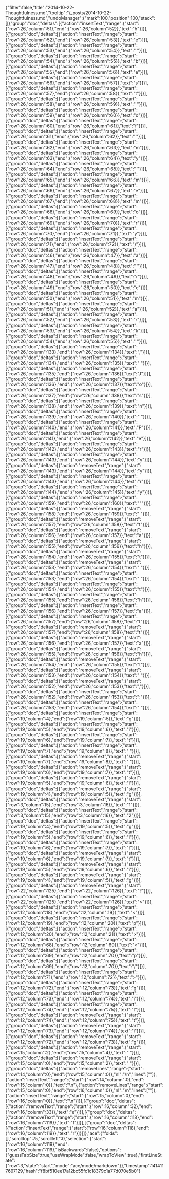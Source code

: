 {"filter":false,"title":"2014-10-22-Thoughtfulness.md","tooltip":"/_posts/2014-10-22-Thoughtfulness.md","undoManager":{"mark":100,"position":100,"stack":[[{"group":"doc","deltas":[{"action":"insertText","range":{"start":{"row":26,"column":51},"end":{"row":26,"column":52}},"text":"h"}]}],[{"group":"doc","deltas":[{"action":"insertText","range":{"start":{"row":26,"column":52},"end":{"row":26,"column":53}},"text":"e"}]}],[{"group":"doc","deltas":[{"action":"insertText","range":{"start":{"row":26,"column":53},"end":{"row":26,"column":54}},"text":" "}]}],[{"group":"doc","deltas":[{"action":"insertText","range":{"start":{"row":26,"column":54},"end":{"row":26,"column":55}},"text":"b"}]}],[{"group":"doc","deltas":[{"action":"insertText","range":{"start":{"row":26,"column":55},"end":{"row":26,"column":56}},"text":"e"}]}],[{"group":"doc","deltas":[{"action":"insertText","range":{"start":{"row":26,"column":56},"end":{"row":26,"column":57}},"text":"s"}]}],[{"group":"doc","deltas":[{"action":"insertText","range":{"start":{"row":26,"column":57},"end":{"row":26,"column":58}},"text":"t"}]}],[{"group":"doc","deltas":[{"action":"insertText","range":{"start":{"row":26,"column":58},"end":{"row":26,"column":59}},"text":" "}]}],[{"group":"doc","deltas":[{"action":"insertText","range":{"start":{"row":26,"column":59},"end":{"row":26,"column":60}},"text":"o"}]}],[{"group":"doc","deltas":[{"action":"insertText","range":{"start":{"row":26,"column":60},"end":{"row":26,"column":61}},"text":"f"}]}],[{"group":"doc","deltas":[{"action":"insertText","range":{"start":{"row":26,"column":61},"end":{"row":26,"column":62}},"text":" "}]}],[{"group":"doc","deltas":[{"action":"insertText","range":{"start":{"row":26,"column":62},"end":{"row":26,"column":63}},"text":"m"}]}],[{"group":"doc","deltas":[{"action":"insertText","range":{"start":{"row":26,"column":63},"end":{"row":26,"column":64}},"text":"y"}]}],[{"group":"doc","deltas":[{"action":"insertText","range":{"start":{"row":26,"column":64},"end":{"row":26,"column":65}},"text":" "}]}],[{"group":"doc","deltas":[{"action":"insertText","range":{"start":{"row":26,"column":65},"end":{"row":26,"column":66}},"text":"m"}]}],[{"group":"doc","deltas":[{"action":"insertText","range":{"start":{"row":26,"column":66},"end":{"row":26,"column":67}},"text":"e"}]}],[{"group":"doc","deltas":[{"action":"insertText","range":{"start":{"row":26,"column":67},"end":{"row":26,"column":68}},"text":"m"}]}],[{"group":"doc","deltas":[{"action":"insertText","range":{"start":{"row":26,"column":68},"end":{"row":26,"column":69}},"text":"o"}]}],[{"group":"doc","deltas":[{"action":"insertText","range":{"start":{"row":26,"column":69},"end":{"row":26,"column":70}},"text":"r"}]}],[{"group":"doc","deltas":[{"action":"insertText","range":{"start":{"row":26,"column":70},"end":{"row":26,"column":71}},"text":"y"}]}],[{"group":"doc","deltas":[{"action":"insertText","range":{"start":{"row":26,"column":71},"end":{"row":26,"column":72}},"text":")"}]}],[{"group":"doc","deltas":[{"action":"insertText","range":{"start":{"row":26,"column":46},"end":{"row":26,"column":47}},"text":"a"}]}],[{"group":"doc","deltas":[{"action":"insertText","range":{"start":{"row":26,"column":47},"end":{"row":26,"column":48}},"text":" "}]}],[{"group":"doc","deltas":[{"action":"insertText","range":{"start":{"row":26,"column":48},"end":{"row":26,"column":49}},"text":"r"}]}],[{"group":"doc","deltas":[{"action":"insertText","range":{"start":{"row":26,"column":49},"end":{"row":26,"column":50}},"text":"e"}]}],[{"group":"doc","deltas":[{"action":"insertText","range":{"start":{"row":26,"column":50},"end":{"row":26,"column":51}},"text":"m"}]}],[{"group":"doc","deltas":[{"action":"insertText","range":{"start":{"row":26,"column":51},"end":{"row":26,"column":52}},"text":"a"}]}],[{"group":"doc","deltas":[{"action":"insertText","range":{"start":{"row":26,"column":52},"end":{"row":26,"column":53}},"text":"r"}]}],[{"group":"doc","deltas":[{"action":"insertText","range":{"start":{"row":26,"column":53},"end":{"row":26,"column":54}},"text":"k"}]}],[{"group":"doc","deltas":[{"action":"insertText","range":{"start":{"row":26,"column":54},"end":{"row":26,"column":55}},"text":" "}]}],[{"group":"doc","deltas":[{"action":"insertText","range":{"start":{"row":26,"column":133},"end":{"row":26,"column":134}},"text":","}]}],[{"group":"doc","deltas":[{"action":"insertText","range":{"start":{"row":26,"column":134},"end":{"row":26,"column":135}},"text":" "}]}],[{"group":"doc","deltas":[{"action":"insertText","range":{"start":{"row":26,"column":135},"end":{"row":26,"column":136}},"text":"J"}]}],[{"group":"doc","deltas":[{"action":"insertText","range":{"start":{"row":26,"column":136},"end":{"row":26,"column":137}},"text":"o"}]}],[{"group":"doc","deltas":[{"action":"insertText","range":{"start":{"row":26,"column":137},"end":{"row":26,"column":138}},"text":"s"}]}],[{"group":"doc","deltas":[{"action":"insertText","range":{"start":{"row":26,"column":138},"end":{"row":26,"column":139}},"text":"h"}]}],[{"group":"doc","deltas":[{"action":"insertText","range":{"start":{"row":26,"column":139},"end":{"row":26,"column":140}},"text":" "}]}],[{"group":"doc","deltas":[{"action":"insertText","range":{"start":{"row":26,"column":140},"end":{"row":26,"column":141}},"text":"P"}]}],[{"group":"doc","deltas":[{"action":"insertText","range":{"start":{"row":26,"column":141},"end":{"row":26,"column":142}},"text":"e"}]}],[{"group":"doc","deltas":[{"action":"insertText","range":{"start":{"row":26,"column":142},"end":{"row":26,"column":143}},"text":"r"}]}],[{"group":"doc","deltas":[{"action":"insertText","range":{"start":{"row":26,"column":143},"end":{"row":26,"column":144}},"text":"y"}]}],[{"group":"doc","deltas":[{"action":"removeText","range":{"start":{"row":26,"column":143},"end":{"row":26,"column":144}},"text":"y"}]}],[{"group":"doc","deltas":[{"action":"insertText","range":{"start":{"row":26,"column":143},"end":{"row":26,"column":144}},"text":"r"}]}],[{"group":"doc","deltas":[{"action":"insertText","range":{"start":{"row":26,"column":144},"end":{"row":26,"column":145}},"text":"y"}]}],[{"group":"doc","deltas":[{"action":"insertText","range":{"start":{"row":26,"column":159},"end":{"row":26,"column":160}},"text":"\""}]}],[{"group":"doc","deltas":[{"action":"removeText","range":{"start":{"row":26,"column":158},"end":{"row":26,"column":159}},"text":" "}]}],[{"group":"doc","deltas":[{"action":"removeText","range":{"start":{"row":26,"column":157},"end":{"row":26,"column":158}},"text":"t"}]}],[{"group":"doc","deltas":[{"action":"removeText","range":{"start":{"row":26,"column":156},"end":{"row":26,"column":157}},"text":"a"}]}],[{"group":"doc","deltas":[{"action":"removeText","range":{"start":{"row":26,"column":155},"end":{"row":26,"column":156}},"text":"h"}]}],[{"group":"doc","deltas":[{"action":"removeText","range":{"start":{"row":26,"column":154},"end":{"row":26,"column":155}},"text":"t"}]}],[{"group":"doc","deltas":[{"action":"removeText","range":{"start":{"row":26,"column":153},"end":{"row":26,"column":154}},"text":" "}]}],[{"group":"doc","deltas":[{"action":"insertText","range":{"start":{"row":26,"column":153},"end":{"row":26,"column":154}},"text":" "}]}],[{"group":"doc","deltas":[{"action":"insertText","range":{"start":{"row":26,"column":154},"end":{"row":26,"column":155}},"text":"t"}]}],[{"group":"doc","deltas":[{"action":"insertText","range":{"start":{"row":26,"column":155},"end":{"row":26,"column":156}},"text":"h"}]}],[{"group":"doc","deltas":[{"action":"insertText","range":{"start":{"row":26,"column":156},"end":{"row":26,"column":157}},"text":"a"}]}],[{"group":"doc","deltas":[{"action":"insertText","range":{"start":{"row":26,"column":157},"end":{"row":26,"column":158}},"text":"t"}]}],[{"group":"doc","deltas":[{"action":"removeText","range":{"start":{"row":26,"column":157},"end":{"row":26,"column":158}},"text":"t"}]}],[{"group":"doc","deltas":[{"action":"removeText","range":{"start":{"row":26,"column":156},"end":{"row":26,"column":157}},"text":"a"}]}],[{"group":"doc","deltas":[{"action":"removeText","range":{"start":{"row":26,"column":155},"end":{"row":26,"column":156}},"text":"h"}]}],[{"group":"doc","deltas":[{"action":"removeText","range":{"start":{"row":26,"column":154},"end":{"row":26,"column":155}},"text":"t"}]}],[{"group":"doc","deltas":[{"action":"removeText","range":{"start":{"row":26,"column":153},"end":{"row":26,"column":154}},"text":" "}]}],[{"group":"doc","deltas":[{"action":"removeText","range":{"start":{"row":26,"column":152},"end":{"row":26,"column":153}},"text":","}]}],[{"group":"doc","deltas":[{"action":"insertText","range":{"start":{"row":26,"column":152},"end":{"row":26,"column":153}},"text":":"}]}],[{"group":"doc","deltas":[{"action":"insertText","range":{"start":{"row":26,"column":153},"end":{"row":26,"column":154}},"text":" "}]}],[{"group":"doc","deltas":[{"action":"insertText","range":{"start":{"row":19,"column":4},"end":{"row":19,"column":5}},"text":"g"}]}],[{"group":"doc","deltas":[{"action":"insertText","range":{"start":{"row":19,"column":5},"end":{"row":19,"column":6}},"text":"i"}]}],[{"group":"doc","deltas":[{"action":"insertText","range":{"start":{"row":19,"column":6},"end":{"row":19,"column":7}},"text":"t"}]}],[{"group":"doc","deltas":[{"action":"insertText","range":{"start":{"row":19,"column":7},"end":{"row":19,"column":8}},"text":" "}]}],[{"group":"doc","deltas":[{"action":"removeText","range":{"start":{"row":19,"column":7},"end":{"row":19,"column":8}},"text":" "}]}],[{"group":"doc","deltas":[{"action":"removeText","range":{"start":{"row":19,"column":6},"end":{"row":19,"column":7}},"text":"t"}]}],[{"group":"doc","deltas":[{"action":"removeText","range":{"start":{"row":19,"column":5},"end":{"row":19,"column":6}},"text":"i"}]}],[{"group":"doc","deltas":[{"action":"removeText","range":{"start":{"row":19,"column":4},"end":{"row":19,"column":5}},"text":"g"}]}],[{"group":"doc","deltas":[{"action":"removeText","range":{"start":{"row":3,"column":15},"end":{"row":3,"column":16}},"text":"1"}]}],[{"group":"doc","deltas":[{"action":"insertText","range":{"start":{"row":3,"column":15},"end":{"row":3,"column":16}},"text":"2"}]}],[{"group":"doc","deltas":[{"action":"insertText","range":{"start":{"row":19,"column":4},"end":{"row":19,"column":5}},"text":"g"}]}],[{"group":"doc","deltas":[{"action":"insertText","range":{"start":{"row":19,"column":5},"end":{"row":19,"column":6}},"text":"i"}]}],[{"group":"doc","deltas":[{"action":"insertText","range":{"start":{"row":19,"column":6},"end":{"row":19,"column":7}},"text":"t"}]}],[{"group":"doc","deltas":[{"action":"removeText","range":{"start":{"row":19,"column":6},"end":{"row":19,"column":7}},"text":"t"}]}],[{"group":"doc","deltas":[{"action":"removeText","range":{"start":{"row":19,"column":5},"end":{"row":19,"column":6}},"text":"i"}]}],[{"group":"doc","deltas":[{"action":"removeText","range":{"start":{"row":19,"column":4},"end":{"row":19,"column":5}},"text":"g"}]}],[{"group":"doc","deltas":[{"action":"removeText","range":{"start":{"row":22,"column":125},"end":{"row":22,"column":126}},"text":"?"}]}],[{"group":"doc","deltas":[{"action":"insertText","range":{"start":{"row":22,"column":125},"end":{"row":22,"column":126}},"text":">"}]}],[{"group":"doc","deltas":[{"action":"insertText","range":{"start":{"row":12,"column":18},"end":{"row":12,"column":19}},"text":"<"}]}],[{"group":"doc","deltas":[{"action":"insertText","range":{"start":{"row":12,"column":19},"end":{"row":12,"column":20}},"text":"p"}]}],[{"group":"doc","deltas":[{"action":"insertText","range":{"start":{"row":12,"column":20},"end":{"row":12,"column":21}},"text":">"}]}],[{"group":"doc","deltas":[{"action":"insertText","range":{"start":{"row":12,"column":68},"end":{"row":12,"column":69}},"text":"<"}]}],[{"group":"doc","deltas":[{"action":"insertText","range":{"start":{"row":12,"column":69},"end":{"row":12,"column":70}},"text":"p"}]}],[{"group":"doc","deltas":[{"action":"insertText","range":{"start":{"row":12,"column":69},"end":{"row":12,"column":70}},"text":"/"}]}],[{"group":"doc","deltas":[{"action":"insertText","range":{"start":{"row":12,"column":71},"end":{"row":12,"column":72}},"text":">"}]}],[{"group":"doc","deltas":[{"action":"insertText","range":{"start":{"row":12,"column":72},"end":{"row":12,"column":73}},"text":"g"}]}],[{"group":"doc","deltas":[{"action":"insertText","range":{"start":{"row":12,"column":73},"end":{"row":12,"column":74}},"text":"i"}]}],[{"group":"doc","deltas":[{"action":"insertText","range":{"start":{"row":12,"column":74},"end":{"row":12,"column":75}},"text":"t"}]}],[{"group":"doc","deltas":[{"action":"removeText","range":{"start":{"row":12,"column":74},"end":{"row":12,"column":75}},"text":"t"}]}],[{"group":"doc","deltas":[{"action":"removeText","range":{"start":{"row":12,"column":73},"end":{"row":12,"column":74}},"text":"i"}]}],[{"group":"doc","deltas":[{"action":"removeText","range":{"start":{"row":12,"column":72},"end":{"row":12,"column":73}},"text":"g"}]}],[{"group":"doc","deltas":[{"action":"removeText","range":{"start":{"row":15,"column":2},"end":{"row":15,"column":4}},"text":"  "}]}],[{"group":"doc","deltas":[{"action":"removeText","range":{"start":{"row":15,"column":0},"end":{"row":15,"column":2}},"text":"  "}]}],[{"group":"doc","deltas":[{"action":"removeLines","range":{"start":{"row":14,"column":0},"end":{"row":15,"column":0}},"nl":"\n","lines":[""]},{"action":"insertText","range":{"start":{"row":14,"column":0},"end":{"row":15,"column":0}},"text":"\n"},{"action":"removeLines","range":{"start":{"row":15,"column":0},"end":{"row":16,"column":0}},"nl":"\n","lines":[""]},{"action":"insertText","range":{"start":{"row":15,"column":0},"end":{"row":16,"column":0}},"text":"\n"}]}],[{"group":"doc","deltas":[{"action":"removeText","range":{"start":{"row":16,"column":32},"end":{"row":16,"column":33}},"text":"e"}]}],[{"group":"doc","deltas":[{"action":"removeText","range":{"start":{"row":16,"column":118},"end":{"row":16,"column":119}},"text":"f"}]}],[{"group":"doc","deltas":[{"action":"insertText","range":{"start":{"row":16,"column":118},"end":{"row":16,"column":119}},"text":"r"}]}]]},"ace":{"folds":[],"scrolltop":75,"scrollleft":0,"selection":{"start":{"row":16,"column":119},"end":{"row":16,"column":119},"isBackwards":false},"options":{"guessTabSize":true,"useWrapMode":false,"wrapToView":true},"firstLineState":{"row":3,"state":"start","mode":"ace/mode/markdown"}},"timestamp":1414117697129,"hash":"f8bf510ee17a12bc55fc1c18379c1a77d070e5b0"}